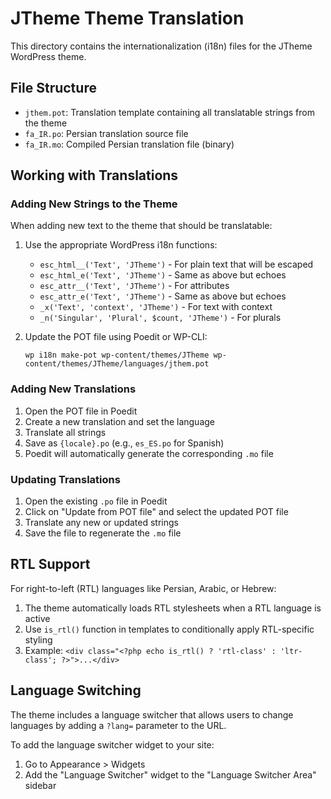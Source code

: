 # JTheme Theme Translation

This directory contains the internationalization (i18n) files for the JTheme WordPress theme.

## File Structure

- `jthem.pot`: Translation template containing all translatable strings from the theme
- `fa_IR.po`: Persian translation source file
- `fa_IR.mo`: Compiled Persian translation file (binary)

## Working with Translations

### Adding New Strings to the Theme

When adding new text to the theme that should be translatable:

1. Use the appropriate WordPress i18n functions:
   - `esc_html__('Text', 'JTheme')` - For plain text that will be escaped
   - `esc_html_e('Text', 'JTheme')` - Same as above but echoes
   - `esc_attr__('Text', 'JTheme')` - For attributes
   - `esc_attr_e('Text', 'JTheme')` - Same as above but echoes
   - `_x('Text', 'context', 'JTheme')` - For text with context
   - `_n('Singular', 'Plural', $count, 'JTheme')` - For plurals

2. Update the POT file using Poedit or WP-CLI:
   ```
   wp i18n make-pot wp-content/themes/JTheme wp-content/themes/JTheme/languages/jthem.pot
   ```

### Adding New Translations

1. Open the POT file in Poedit
2. Create a new translation and set the language
3. Translate all strings
4. Save as `{locale}.po` (e.g., `es_ES.po` for Spanish)
5. Poedit will automatically generate the corresponding `.mo` file

### Updating Translations

1. Open the existing `.po` file in Poedit
2. Click on "Update from POT file" and select the updated POT file
3. Translate any new or updated strings
4. Save the file to regenerate the `.mo` file

## RTL Support

For right-to-left (RTL) languages like Persian, Arabic, or Hebrew:

1. The theme automatically loads RTL stylesheets when a RTL language is active
2. Use `is_rtl()` function in templates to conditionally apply RTL-specific styling
3. Example: `<div class="<?php echo is_rtl() ? 'rtl-class' : 'ltr-class'; ?>">...</div>`

## Language Switching

The theme includes a language switcher that allows users to change languages by adding a `?lang=` parameter to the URL.

To add the language switcher widget to your site:
1. Go to Appearance > Widgets
2. Add the "Language Switcher" widget to the "Language Switcher Area" sidebar 